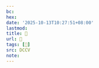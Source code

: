 ```yaml
---
bc:
hex:
date: '2025-10-13T10:27:51+08:00'
lastmod:
title: 􄟥
url: 􄟥
tags: [𧈕]
src: DCCV
note:
---
```


